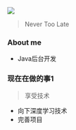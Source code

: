![](https://bhh-bucket.oss-cn-beijing.aliyuncs.com/markdownpic/20220515170112.png)

> Never Too Late

<!--  <img align="right" alt="GIF" src="https://bhh-bucket.oss-cn-beijing.aliyuncs.com/17f2913e564236a9402eca538d6d4c6e.gif" /> -->

### About me
+ Java后台开发


### 现在在做的事1
> 享受技术
+ 向下深度学习技术
+ 完善项目

<!-- ![](https://bhh-bucket.oss-cn-beijing.aliyuncs.com/markdownpic/20220410144122.png) -->

<!-- ### 统计
[![Anurag's GitHub stats](https://github-readme-stats.vercel.app/api?username=onetwo18223&count_private=true&show_icons=true)](https://github.com/anuraghazra/github-readme-stats)      -->

<!-- [![Readme Card](https://github-readme-stats.vercel.app/api/pin/?username=onetwo18223&repo=github-readme-stats)](https://github.com/anuraghazra/github-readme-stats) -->
<!-- [![Top Langs](https://github-readme-stats.vercel.app/api/top-langs/?username=onetwo18223&layout=compact)](https://github.com/anuraghazra/github-readme-stats) -->

